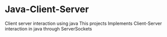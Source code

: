 # Java-Client-Server
Client server interaction using java
This projects Implements Client-Server interaction in java through ServerSockets

